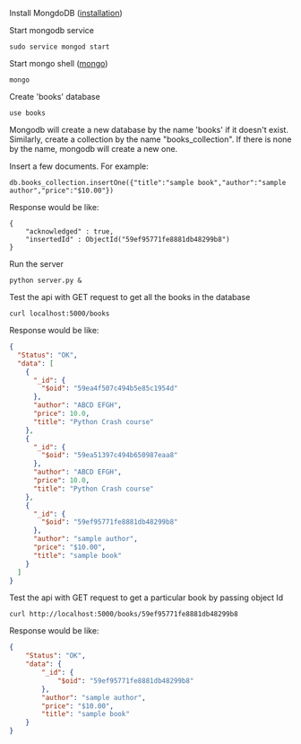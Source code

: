 Install MongdoDB ([installation](https://docs.mongodb.com/manual/installation/))

Start mongodb service
```shell
sudo service mongod start
```
Start mongo shell ([mongo](https://docs.mongodb.com/manual/mongo/))
```shell
mongo
```
Create 'books' database
```shell
use books
```
Mongodb will create a new database by the name 'books' if it doesn't exist. Similarly, create a collection by the name "books_collection". If there is none by the name, mongodb will create a new one.

Insert a few documents. 
For example:
```shell
db.books_collection.insertOne({"title":"sample book","author":"sample author","price":"$10.00"})
```
Response would be like:
```bson
{
	"acknowledged" : true,
	"insertedId" : ObjectId("59ef95771fe8881db48299b8")
}
```

Run the server
```shell
python server.py &
```
Test the api with GET request to get all the books in the database
```shell
curl localhost:5000/books
```
Response would be like:
```json
{
  "Status": "OK", 
  "data": [
    {
      "_id": {
        "$oid": "59ea4f507c494b5e85c1954d"
      }, 
      "author": "ABCD EFGH", 
      "price": 10.0, 
      "title": "Python Crash course"
    }, 
    {
      "_id": {
        "$oid": "59ea51397c494b650987eaa8"
      }, 
      "author": "ABCD EFGH", 
      "price": 10.0, 
      "title": "Python Crash course"
    }, 
    {
      "_id": {
        "$oid": "59ef95771fe8881db48299b8"
      }, 
      "author": "sample author", 
      "price": "$10.00", 
      "title": "sample book"
    }
  ]
}
```
Test the api with GET request to get a particular book by passing object Id
```shell
curl http://localhost:5000/books/59ef95771fe8881db48299b8
```
Response would be like:
```json
{
    "Status": "OK",
    "data": {
        "_id": {
            "$oid": "59ef95771fe8881db48299b8"
        },
        "author": "sample author",
        "price": "$10.00",
        "title": "sample book"
    }
}
```

